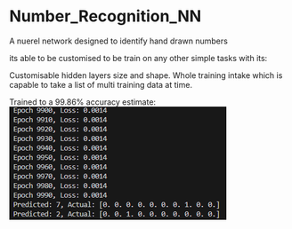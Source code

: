 # Number_Recognition_NN

A nuerel network designed to identify hand drawn numbers

its able to be customised to be train on any other simple tasks with its:

Customisable hidden layers size and shape.
Whole training intake which is capable to take a list of multi training data at time.

Trained to a 99.86% accuracy estimate:  
![Alt text](Training.png)  
